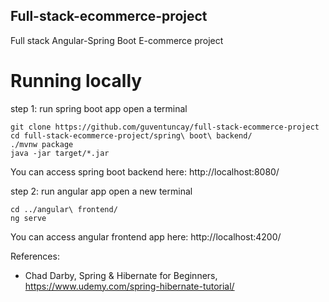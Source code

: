 ## Full-stack-ecommerce-project
Full stack Angular-Spring Boot E-commerce project

# Running locally
step 1: run spring boot app
open a terminal
```
git clone https://github.com/guventuncay/full-stack-ecommerce-project
cd full-stack-ecommerce-project/spring\ boot\ backend/
./mvnw package
java -jar target/*.jar
```
You can access spring boot backend here: http://localhost:8080/

step 2: run angular app
open a new terminal
```
cd ../angular\ frontend/
ng serve
```
You can access angular frontend app here: http://localhost:4200/


References:
- Chad Darby, Spring & Hibernate for Beginners, https://www.udemy.com/spring-hibernate-tutorial/
